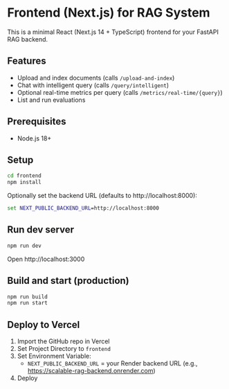 # Frontend (Next.js) for RAG System

This is a minimal React (Next.js 14 + TypeScript) frontend for your FastAPI RAG backend.

## Features
- Upload and index documents (calls `/upload-and-index`)
- Chat with intelligent query (calls `/query/intelligent`)
- Optional real-time metrics per query (calls `/metrics/real-time/{query}`)
- List and run evaluations

## Prerequisites
- Node.js 18+

## Setup

```cmd
cd frontend
npm install
```

Optionally set the backend URL (defaults to http://localhost:8000):

```cmd
set NEXT_PUBLIC_BACKEND_URL=http://localhost:8000
```

## Run dev server

```cmd
npm run dev
```

Open http://localhost:3000

## Build and start (production)

```cmd
npm run build
npm run start
```


## Deploy to Vercel

1. Import the GitHub repo in Vercel
2. Set Project Directory to `frontend`
3. Set Environment Variable:
	- `NEXT_PUBLIC_BACKEND_URL` = your Render backend URL (e.g., https://scalable-rag-backend.onrender.com)
4. Deploy


